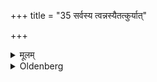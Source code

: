 +++
title = "35 सर्वस्य त्वन्नस्यैतत्कुर्यात्"

+++

<details><summary>मूलम्</summary>

सर्वस्य त्वन्नस्यैतत्कुर्यात् ३५
</details>

<details><summary>Oldenberg</summary>

35. If (food is prepared) at different places, (he should take) that which belongs to the householder.
</details>
